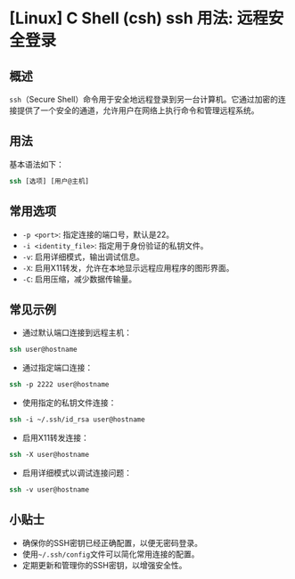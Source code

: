 # [Linux] C Shell (csh) ssh 用法: 远程安全登录

## 概述
`ssh`（Secure Shell）命令用于安全地远程登录到另一台计算机。它通过加密的连接提供了一个安全的通道，允许用户在网络上执行命令和管理远程系统。

## 用法
基本语法如下：
```csh
ssh [选项] [用户@主机]
```

## 常用选项
- `-p <port>`: 指定连接的端口号，默认是22。
- `-i <identity_file>`: 指定用于身份验证的私钥文件。
- `-v`: 启用详细模式，输出调试信息。
- `-X`: 启用X11转发，允许在本地显示远程应用程序的图形界面。
- `-C`: 启用压缩，减少数据传输量。

## 常见示例
- 通过默认端口连接到远程主机：
```csh
ssh user@hostname
```

- 通过指定端口连接：
```csh
ssh -p 2222 user@hostname
```

- 使用指定的私钥文件连接：
```csh
ssh -i ~/.ssh/id_rsa user@hostname
```

- 启用X11转发连接：
```csh
ssh -X user@hostname
```

- 启用详细模式以调试连接问题：
```csh
ssh -v user@hostname
```

## 小贴士
- 确保你的SSH密钥已经正确配置，以便无密码登录。
- 使用`~/.ssh/config`文件可以简化常用连接的配置。
- 定期更新和管理你的SSH密钥，以增强安全性。